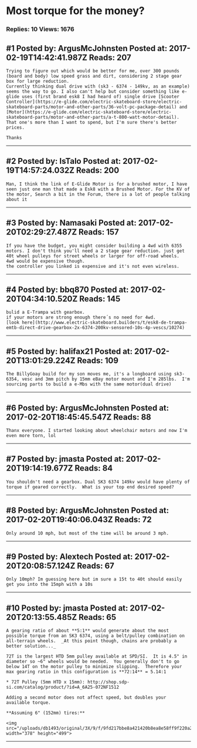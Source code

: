 # Most torque for the money?

### Replies: 10 Views: 1676

## \#1 Posted by: ArgusMcJohnsten Posted at: 2017-02-19T14:42:41.987Z Reads: 207

```
Trying to figure out which would be better for me, over 300 pounds (board and body) low speed grass and dirt, considering 2 stage gear box for large reduction. 
Currently thinking dual drive with (sk3 - 6374 - 149kv, as an example) seems the way to go. I also can't help but consider something like e-glide uses (first brand esk8 I had heard of) single drive [Scooter Controller](https://e-glide.com/electric-skateboard-store/electric-skateboard-parts/motor-and-other-parts/36-volt-pc-package-detail) and [Motor](https://e-glide.com/electric-skateboard-store/electric-skateboard-parts/motor-and-other-parts/a-t-800-watt-motor-detail). That one's more than I want to spend, but I'm sure there's better prices.

Thanks
```

---
## \#2 Posted by: IsTalo Posted at: 2017-02-19T14:57:24.032Z Reads: 200

```
Man, I think the link of E-Glide Motor is for a brushed motor, I have seen just one man that made a Esk8 with a Brushed Motor. For the KV of the motor, Search a bit in the Forum, there is a lot of people talking about it
```

---
## \#3 Posted by: Namasaki Posted at: 2017-02-20T02:29:27.487Z Reads: 157

```
If you have the budget, you might consider building a 4wd with 6355 motors. I don't think you'll need a 2 stage gear reduction. just get 40t wheel pulleys for street wheels or larger for off-road wheels.
4wd would be expensive though.
the controller you linked is expensive and it's not even wireless.
```

---
## \#4 Posted by: bbq870 Posted at: 2017-02-20T04:34:10.520Z Reads: 145

```
bulid a E-Trampa with gearbox.
if your motors are strong enough there´s no need for 4wd.
[look here](http://www.electric-skateboard.builders/t/esk8-de-trampa-emtb-direct-drive-gearbox-2x-6374-200kv-sensored-10s-4p-vescs/10274)
```

---
## \#5 Posted by: halifax21 Posted at: 2017-02-20T13:01:29.224Z Reads: 109

```
The BillyGoay build for my son moves me, it's a longboard using sk3-6354, vesc and 3mm pitch by 15mm eBay motor mount and I'm 285lbs.  I'm sourcing parts to build a e-Mbs with the same motor(dual drive)
```

---
## \#6 Posted by: ArgusMcJohnsten Posted at: 2017-02-20T18:45:45.547Z Reads: 88

```
Thanx everyone. I started looking about wheelchair motors and now I'm even more torn, lol
```

---
## \#7 Posted by: jmasta Posted at: 2017-02-20T19:14:19.677Z Reads: 84

```
You shouldn't need a gearbox. Dual SK3 6374 149kv would have plenty of torque if geared correctly.  What is your top end desired speed?
```

---
## \#8 Posted by: ArgusMcJohnsten Posted at: 2017-02-20T19:40:06.043Z Reads: 72

```
Only around 10 mph, but most of the time will be around 3 mph.
```

---
## \#9 Posted by: Alextech Posted at: 2017-02-20T20:08:57.124Z Reads: 67

```
Only 10mph? Im guessing here but im sure a 15t to 40t should easily get you into the 15mph with a 10s
```

---
## \#10 Posted by: jmasta Posted at: 2017-02-20T20:13:55.485Z Reads: 65

```
A gearing ratio of about **5:1** would generate about the most possible torque from an SK3 6374, using a belt/pulley combination on all-terrain wheels.  _At this point though, chains are probably a better solution..._

72T is the largest HTD 5mm pulley available at SPD/SI.  It is 4.5" in diameter so ~6" wheels would be needed.  You generally don't to go below 14T on the motor pulley to minimize slipping.  Therefore your max gearing ratio in this configuration is **72:14** = 5.14:1

* 72T Pulley (5mm HTD x 15mm): http://shop.sdp-si.com/catalog/product/?id=A_6A25-072NF1512

Adding a second motor does not affect speed, but doubles your available torque.  

**Assuming 6" (152mm) tires:**

<img src="/uploads/db1493/original/3X/9/f/9fd217bbe8a421420b8ea8e58ff9f220a2a1b127.png" width="378" height="499">
```

---
